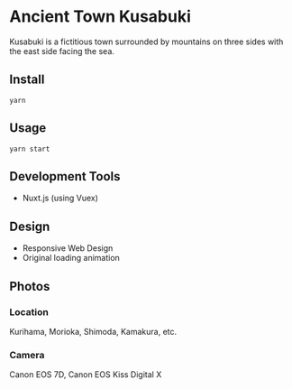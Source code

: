 # Ancient Town Kusabuki
Kusabuki is a fictitious town surrounded by mountains on three sides with the east side facing the sea.

## Install
```
yarn
```

## Usage
```
yarn start
```

## Development Tools
- Nuxt.js (using Vuex)

## Design
- Responsive Web Design
- Original loading animation

## Photos
### Location
Kurihama, Morioka, Shimoda, Kamakura, etc.
### Camera
Canon EOS 7D, Canon EOS Kiss Digital X 